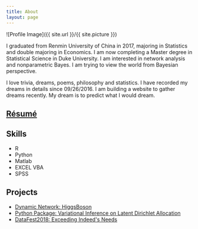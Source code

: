 ```yaml
---
title: About
layout: page
---
```

![Profile Image]({{ site.url }}/{{ site.picture }})



<p> I graduated from Renmin University of China in 2017, majoring in Statistics and double majoring in Economics. I am now completing a Master degree in Statistical Science in Duke University. I am interested in network analysis and nonparametric Bayes. I am trying to view the world from Bayesian perspective.</p>

<p>I love trivia, dreams, poems, philosophy and statistics. I have recorded my dreams in details since 09/26/2016. I am building a website to gather dreams recently. My dream is to predict what I would dream.</p>

<h2><a href="https://github.com/YunranChen/HiggsBoson">Résumé</a></h2>

<h2>Skills</h2>

<ul class="skill-list">
	<li>R</li>
	<li>Python</li>
	<li>Matlab</li>
	<li>EXCEL VBA</li>
	<li>SPSS</li>
</ul>

<h2>Projects</h2>

<ul>
	<li><a href="https://github.com/YunranChen/HiggsBoson">Dynamic Network: HiggsBoson</a></li>
	<li><a href="https://github.com/YunranChen/VIonLDA">Python Package: Variational Inference on Latent Dirichlet Allocation</a></li>
	<li><a href="https://github.com/YunranChen/DataFest2018">DataFest2018: Exceeding Indeed's Needs</a></li>
</ul>

